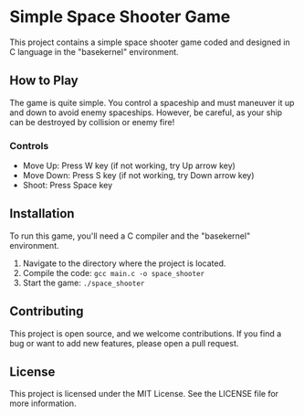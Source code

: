 # Simple Space Shooter Game

This project contains a simple space shooter game coded and designed in C language in the "basekernel" environment.

## How to Play

The game is quite simple. You control a spaceship and must maneuver it up and down to avoid enemy spaceships. However, be careful, as your ship can be destroyed by collision or enemy fire!

### Controls

- Move Up: Press W key (if not working, try Up arrow key)
- Move Down: Press S key (if not working, try Down arrow key)
- Shoot: Press Space key

## Installation

To run this game, you'll need a C compiler and the "basekernel" environment.

1. Navigate to the directory where the project is located.
2. Compile the code: `gcc main.c -o space_shooter`
3. Start the game: `./space_shooter`

## Contributing

This project is open source, and we welcome contributions. If you find a bug or want to add new features, please open a pull request.

## License

This project is licensed under the MIT License. See the LICENSE file for more information.
